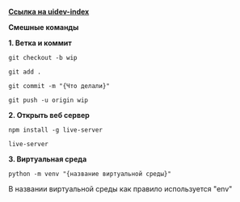 <a href = "https://github.com/21ISR/uidev-index"><b>Ссылка на uidev-index</b><a><p></p>
<b>Смешные команды</b>
<p><b>1. Ветка и коммит</b></p>

```
git checkout -b wip
```
```
git add .
```
```
git commit -m "{Что делали}"
```
```
git push -u origin wip
```

<b><p>2. Открыть веб сервер</p></b>

```
npm install -g live-server
```
```
live-server
```
<b><p>3. Виртуальная среда</p></b>

```
python -m venv "{название виртуальной среды}"
```
<p>В названии виртуальной среды как правило используется "env"</p>
